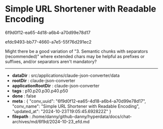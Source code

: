 # Simple URL Shortener with Readable Encoding

6f9d0f12-ea65-4d18-a6b4-a70d99e78d17

efdc9493-bb77-4660-a7e5-55f76d291ec2

Might there be a good variation of "3. Semantic chunks with separators (recommended)" where extended chars may be helpful as prefixes or suffixes, and/or separators aren't mandatory?

---

* **dataDir** : src/applications/claude-json-converter/data
* **rootDir** : claude-json-converter
* **applicationRootDir** : claude-json-converter
* **tags** : p10.p20.p30.p40.p50
* **done** : false
* **meta** : {
  "conv_uuid": "6f9d0f12-ea65-4d18-a6b4-a70d99e78d17",
  "conv_name": "Simple URL Shortener with Readable Encoding",
  "updated_at": "2024-10-23T19:05:45.692822Z"
}
* **filepath** : /home/danny/github-danny/hyperdata/docs/chat-archives/md/6f9d/2024-10-23_efd.md